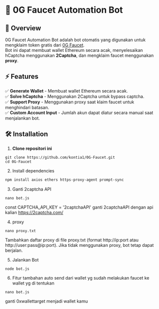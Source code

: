 # 🚀 0G Faucet Automation Bot


## 📌 Overview
0G Faucet Automation Bot adalah bot otomatis yang digunakan untuk mengklaim token gratis dari [0G Faucet](https://faucet.0g.ai).  
Bot ini dapat membuat wallet Ethereum secara acak, menyelesaikan hCaptcha menggunakan **2Captcha**, dan mengklaim faucet menggunakan **proxy**.  

## ⚡ Features
✅ **Generate Wallet** - Membuat wallet Ethereum secara acak.  
✅ **Solve hCaptcha** - Menggunakan 2Captcha untuk bypass captcha.  
✅ **Support Proxy** - Menggunakan proxy saat klaim faucet untuk menghindari batasan.  
✅ **Custom Account Input** - Jumlah akun dapat diatur secara manual saat menjalankan bot.  

## 🛠 Installation
1. **Clone repositori ini**  
```
git clone https://github.com/kontia1/0G-Faucet.git
cd 0G-Faucet
```

2. Install dependencies
```sh
npm install axios ethers https-proxy-agent prompt-sync
```

3. Ganti 2captcha API
```
nano bot.js
```
const CAPTCHA_API_KEY = '2captchaAPI'
ganti 2captchaAPI dengan api kalian
https://2captcha.com/

4. proxy
```
nano proxy.txt
```
Tambahkan daftar proxy di file proxy.txt (format http://ip:port atau http://user:pass@ip:port).
Jika tidak menggunakan proxy, bot tetap dapat berjalan.

5. Jalankan Bot
```
node bot.js
```
6. Fitur tambahan auto send dari wallet yg sudah melakukan faucet ke wallet yg di tentukan
```
nano bot.js
```
ganti 0xwallettarget menjadi wallet kamu
